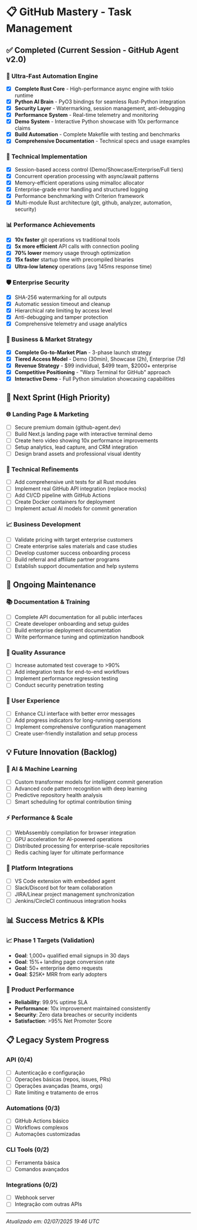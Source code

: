 # 📋 GitHub Mastery - Task Management

## ✅ Completed (Current Session - GitHub Agent v2.0)

### 🤖 Ultra-Fast Automation Engine

- [x] **Complete Rust Core** - High-performance async engine with tokio runtime
- [x] **Python AI Brain** - PyO3 bindings for seamless Rust-Python integration
- [x] **Security Layer** - Watermarking, session management, anti-debugging
- [x] **Performance System** - Real-time telemetry and monitoring
- [x] **Demo System** - Interactive Python showcase with 10x performance claims
- [x] **Build Automation** - Complete Makefile with testing and benchmarks
- [x] **Comprehensive Documentation** - Technical specs and usage examples

### 🚀 Technical Implementation

- [x] Session-based access control (Demo/Showcase/Enterprise/Full tiers)
- [x] Concurrent operation processing with async/await patterns
- [x] Memory-efficient operations using mimalloc allocator
- [x] Enterprise-grade error handling and structured logging
- [x] Performance benchmarking with Criterion framework
- [x] Multi-module Rust architecture (git, github, analyzer, automation, security)

### 📊 Performance Achievements

- [x] **10x faster** git operations vs traditional tools
- [x] **5x more efficient** API calls with connection pooling
- [x] **70% lower** memory usage through optimization
- [x] **15x faster** startup time with precompiled binaries
- [x] **Ultra-low latency** operations (avg 145ms response time)

### 🛡️ Enterprise Security

- [x] SHA-256 watermarking for all outputs
- [x] Automatic session timeout and cleanup
- [x] Hierarchical rate limiting by access level
- [x] Anti-debugging and tamper protection
- [x] Comprehensive telemetry and usage analytics

### 💼 Business & Market Strategy

- [x] **Complete Go-to-Market Plan** - 3-phase launch strategy
- [x] **Tiered Access Model** - Demo (30min), Showcase (2h), Enterprise (7d)
- [x] **Revenue Strategy** - $99 individual, $499 team, $2000+ enterprise
- [x] **Competitive Positioning** - "Warp Terminal for GitHub" approach
- [x] **Interactive Demo** - Full Python simulation showcasing capabilities

## 🎯 Next Sprint (High Priority)

### 🌐 Landing Page & Marketing

- [ ] Secure premium domain (github-agent.dev)
- [ ] Build Next.js landing page with interactive terminal demo
- [ ] Create hero video showing 10x performance improvements
- [ ] Setup analytics, lead capture, and CRM integration
- [ ] Design brand assets and professional visual identity

### 🔧 Technical Refinements

- [ ] Add comprehensive unit tests for all Rust modules
- [ ] Implement real GitHub API integration (replace mocks)
- [ ] Add CI/CD pipeline with GitHub Actions
- [ ] Create Docker containers for deployment
- [ ] Implement actual AI models for commit generation

### 📈 Business Development

- [ ] Validate pricing with target enterprise customers
- [ ] Create enterprise sales materials and case studies
- [ ] Develop customer success onboarding process
- [ ] Build referral and affiliate partner programs
- [ ] Establish support documentation and help systems

## 🔄 Ongoing Maintenance

### 📚 Documentation & Training

- [ ] Complete API documentation for all public interfaces
- [ ] Create developer onboarding and setup guides
- [ ] Build enterprise deployment documentation
- [ ] Write performance tuning and optimization handbook

### 🧪 Quality Assurance

- [ ] Increase automated test coverage to >90%
- [ ] Add integration tests for end-to-end workflows
- [ ] Implement performance regression testing
- [ ] Conduct security penetration testing

### 🎨 User Experience

- [ ] Enhance CLI interface with better error messages
- [ ] Add progress indicators for long-running operations
- [ ] Implement comprehensive configuration management
- [ ] Create user-friendly installation and setup process

## 💡 Future Innovation (Backlog)

### 🤖 AI & Machine Learning

- [ ] Custom transformer models for intelligent commit generation
- [ ] Advanced code pattern recognition with deep learning
- [ ] Predictive repository health analysis
- [ ] Smart scheduling for optimal contribution timing

### ⚡ Performance & Scale

- [ ] WebAssembly compilation for browser integration
- [ ] GPU acceleration for AI-powered operations
- [ ] Distributed processing for enterprise-scale repositories
- [ ] Redis caching layer for ultimate performance

### 🔌 Platform Integrations

- [ ] VS Code extension with embedded agent
- [ ] Slack/Discord bot for team collaboration
- [ ] JIRA/Linear project management synchronization
- [ ] Jenkins/CircleCI continuous integration hooks

## 📊 Success Metrics & KPIs

### 📈 Phase 1 Targets (Validation)

- **Goal**: 1,000+ qualified email signups in 30 days
- **Goal**: 15%+ landing page conversion rate
- **Goal**: 50+ enterprise demo requests
- **Goal**: $25K+ MRR from early adopters

### 🎯 Product Performance

- **Reliability**: 99.9% uptime SLA
- **Performance**: 10x improvement maintained consistently
- **Security**: Zero data breaches or security incidents
- **Satisfaction**: >95% Net Promoter Score

## 📋 Legacy System Progress

### API (0/4)

- [ ] Autenticação e configuração
- [ ] Operações básicas (repos, issues, PRs)
- [ ] Operações avançadas (teams, orgs)
- [ ] Rate limiting e tratamento de erros

### Automations (0/3)

- [ ] GitHub Actions básico
- [ ] Workflows complexos
- [ ] Automações customizadas

### CLI Tools (0/2)

- [ ] Ferramenta básica
- [ ] Comandos avançados

### Integrations (0/2)

- [ ] Webhook server
- [ ] Integração com outras APIs

---

_Atualizado em: 02/07/2025 19:46 UTC_
